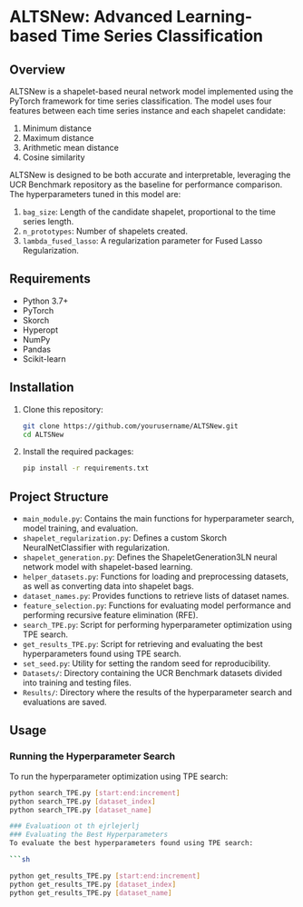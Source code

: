 # ALTSNew: Advanced Learning-based Time Series Classification

## Overview

ALTSNew is a shapelet-based neural network model implemented using the PyTorch framework for time series classification. The model uses four features between each time series instance and each shapelet candidate:

1. Minimum distance
2. Maximum distance
3. Arithmetic mean distance
4. Cosine similarity

ALTSNew is designed to be both accurate and interpretable, leveraging the UCR Benchmark repository as the baseline for performance comparison. The hyperparameters tuned in this model are:

1. `bag_size`: Length of the candidate shapelet, proportional to the time series length.
2. `n_prototypes`: Number of shapelets created.
3. `lambda_fused_lasso`: A regularization parameter for Fused Lasso Regularization.

## Requirements

- Python 3.7+
- PyTorch
- Skorch
- Hyperopt
- NumPy
- Pandas
- Scikit-learn

## Installation

1. Clone this repository:

    ```sh
    git clone https://github.com/yourusername/ALTSNew.git
    cd ALTSNew
    ```

2. Install the required packages:

    ```sh
    pip install -r requirements.txt
    ```

## Project Structure

- `main_module.py`: Contains the main functions for hyperparameter search, model training, and evaluation.
- `shapelet_regularization.py`: Defines a custom Skorch NeuralNetClassifier with regularization.
- `shapelet_generation.py`: Defines the ShapeletGeneration3LN neural network model with shapelet-based learning.
- `helper_datasets.py`: Functions for loading and preprocessing datasets, as well as converting data into shapelet bags.
- `dataset_names.py`: Provides functions to retrieve lists of dataset names.
- `feature_selection.py`: Functions for evaluating model performance and performing recursive feature elimination (RFE).
- `search_TPE.py`: Script for performing hyperparameter optimization using TPE search.
- `get_results_TPE.py`: Script for retrieving and evaluating the best hyperparameters found using TPE search.
- `set_seed.py`: Utility for setting the random seed for reproducibility.
- `Datasets/`: Directory containing the UCR Benchmark datasets divided into training and testing files.
- `Results/`: Directory where the results of the hyperparameter search and evaluations are saved.

## Usage

### Running the Hyperparameter Search

To run the hyperparameter optimization using TPE search:

```sh
python search_TPE.py [start:end:increment]
python search_TPE.py [dataset_index]
python search_TPE.py [dataset_name]

### Evaluatioon ot th ejrlejerlj
### Evaluating the Best Hyperparameters
To evaluate the best hyperparameters found using TPE search:

```sh

python get_results_TPE.py [start:end:increment]
python get_results_TPE.py [dataset_index]
python get_results_TPE.py [dataset_name]
